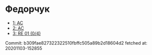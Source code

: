 # Федорчук
- [1: AC](1.md)
- [2: AC](2.md)
- [3: RE 01 (0/4)](3.md)

Commit: b309fae827322322510fbffc505a89b2d18604d2
 fetched at: 20201103-152855
